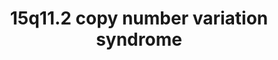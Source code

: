 ---
annotations:
- type: Disease Ontology
  value: genetic disease
- type: Disease Ontology
  value: chromosome 15q11.2 deletion syndrome
- type: Pathway Ontology
  value: disease pathway
authors:
- Fehrhart
- Egonw
communities:
- RareDiseases
description: 'This pathway shows the genes known in the 15q11.2 region which can cause
  a copy number variation syndrome (CNV) if deleted or duplicated (or triplicated).
  These rare genetic syndromes are called 15q11.2 deletion or duplication syndrome,
  also known as Burnside Butler syndrome. This region is relatively small compared
  to other CNVs but it contains with NIPA1 and NIPA2 two important Magnesium transporters
  which are active in the central nervous system. CYFIP1 is an important interactor
  with FMR1, which is the causative gene for fragile X syndrome. The breakpoints (chr15:22,805,313-23,094,530
  GRCh37/hg19) are defined as given in Kendall et al. 2017: http://dx.doi.org/10.1016/j.biopsych.2016.08.014.'
last-edited: 2021-03-11
organisms:
- Homo sapiens
redirect_from:
- /index.php/Pathway:WP4940
- /instance/WP4940
schema-jsonld:
- '@context': https://schema.org/
  '@id': https://wikipathways.github.io/pathways/WP4940.html
  '@type': Dataset
  creator:
    '@type': Organization
    name: WikiPathways
  description: 'This pathway shows the genes known in the 15q11.2 region which can
    cause a copy number variation syndrome (CNV) if deleted or duplicated (or triplicated).
    These rare genetic syndromes are called 15q11.2 deletion or duplication syndrome,
    also known as Burnside Butler syndrome. This region is relatively small compared
    to other CNVs but it contains with NIPA1 and NIPA2 two important Magnesium transporters
    which are active in the central nervous system. CYFIP1 is an important interactor
    with FMR1, which is the causative gene for fragile X syndrome. The breakpoints
    (chr15:22,805,313-23,094,530 GRCh37/hg19) are defined as given in Kendall et al.
    2017: http://dx.doi.org/10.1016/j.biopsych.2016.08.014.'
  keywords:
  - TUBGCP5
  - TUBGCP4
  - ELMO2P1
  - TUBGCP3
  - TUBGCP6
  - FMR1
  - gamma tubulin complex
  - TUBGCP2
  - Mg2+
  - NIPA1
  - CYFIP1
  - Fragile X Syndrome
  - NIPA2
  license: CC0
  name: 15q11.2 copy number variation syndrome
seo: CreativeWork
title: 15q11.2 copy number variation syndrome
wpid: WP4940
---